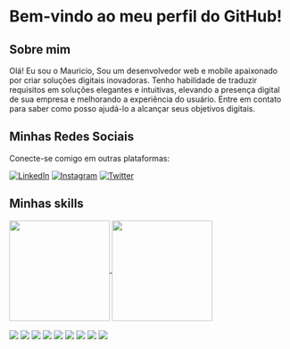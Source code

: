 # Bem-vindo ao meu perfil do GitHub!

## Sobre mim
Olá! Eu sou o Mauricio, Sou um desenvolvedor web e mobile apaixonado por criar soluções digitais inovadoras. Tenho habilidade de traduzir requisitos em soluções elegantes e intuitivas, elevando a presença digital de sua empresa e melhorando a experiência do usuário. Entre em contato para saber como posso ajudá-lo a alcançar seus objetivos digitais.

## Minhas Redes Sociais
Conecte-se comigo em outras plataformas:

[![LinkedIn](https://img.shields.io/badge/LinkedIn-0077B5?style=for-the-badge&logo=linkedin&logoColor=white)](https://www.linkedin.com/in/mauricio-duailibi-neto-b391a41a6/)
[![Instagram](https://img.shields.io/badge/Instagram-E4405F?style=for-the-badge&logo=instagram&logoColor=white)](https://www.instagram.com/mauduailibi/)
[![Twitter](https://img.shields.io/badge/Twitter-1DA1F2?style=for-the-badge&logo=twitter&logoColor=white)](https://twitter.com/Mauduailibi)

## Minhas skills
<div>
  <a href="https://github.com/Mauduailibi/">
    <img align="center" height="180px" src="https://github-readme-stats.vercel.app/api?username=Mauduailibi&hide=prs,contribs" />
  </a>
  <a href="https://github.com/Mauduailibi/">
    <img align="center" height="180px" src="https://github-readme-stats.vercel.app/api/top-langs/?username=Mauduailibi&hide=html,css" />
  </a>
</div>
<br>
<div>
  <img src="https://img.shields.io/badge/HTML5-E34F26?style=for-the-badge&logo=html5&logoColor=white">
  <img src="https://img.shields.io/badge/CSS3-1572B6?style=for-the-badge&logo=css3&logoColor=white">
  <img src="https://img.shields.io/badge/JavaScript-323330?style=for-the-badge&logo=javascript&logoColor=F7DF1E">
  <img src="https://img.shields.io/badge/TypeScript-007ACC?style=for-the-badge&logo=typescript&logoColor=white">
  <img src="https://img.shields.io/badge/Express.js-000000?style=for-the-badge&logo=express&logoColor=white">
  <img src="https://img.shields.io/badge/next.js-000000?style=for-the-badge&logo=nextdotjs&logoColor=white">
  <img src="https://img.shields.io/badge/Node.js-339933?style=for-the-badge&logo=nodedotjs&logoColor=white">
  <img src="https://img.shields.io/badge/Tailwind_CSS-38B2AC?style=for-the-badge&logo=tailwind-css&logoColor=white">
  <img src="https://img.shields.io/badge/PHP-777BB4?style=for-the-badge&logo=php&logoColor=white">
  
</div>
